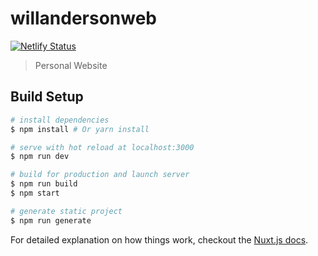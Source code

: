 # willandersonweb

[![Netlify Status](https://api.netlify.com/api/v1/badges/ef198edc-e9c4-472b-b9bf-c86debfadef9/deploy-status)](https://app.netlify.com/sites/willandersonweb/deploys)

> Personal Website

## Build Setup

``` bash
# install dependencies
$ npm install # Or yarn install

# serve with hot reload at localhost:3000
$ npm run dev

# build for production and launch server
$ npm run build
$ npm start

# generate static project
$ npm run generate
```

For detailed explanation on how things work, checkout the [Nuxt.js docs](https://github.com/nuxt/nuxt.js).

